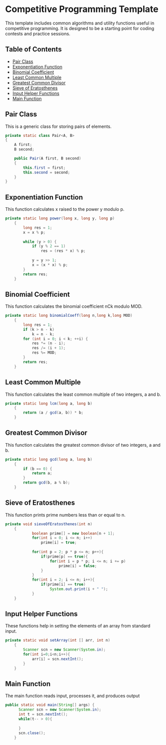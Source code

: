 # Competitive Programming Template

This template includes common algorithms and utility functions useful in competitive programming. It is designed to be a starting point for coding contests and practice sessions.

## Table of Contents

- [Pair Class](#pair-class)
- [Exponentiation Function](#exponentiation-function)
- [Binomial Coefficient](#binomial-coefficient)
- [Least Common Multiple](#least-common-multiple)
- [Greatest Common Divisor](#greatest-common-divisor)
- [Sieve of Eratosthenes](#sieve-of-eratosthenes)
- [Input Helper Functions](#input-helper-functions)
- [Main Function](#main-function)

## Pair Class

This is a generic class for storing pairs of elements.

```java
private static class Pair<A, B> 
{
    A first;
    B second;

    public Pair(A first, B second)
    {
        this.first = first;
        this.second = second;
    }
}
```

## Exponentiation Function

This function calculates x raised to the power y modulo p.

```java
private static long power(long x, long y, long p)
    {
        long res = 1;
        x = x % p;
    
        while (y > 0) {
            if (y % 2 == 1)
                res = (res * x) % p;
    
            y = y >> 1;
            x = (x * x) % p;
        }
        return res;
    }
```

## Binomial Coefficient

This function calculates the binomial coefficient nCk modulo MOD.

```java
private static long binomialCoeff(long n,long k,long MOD)
    {
        long res = 1;
        if (k > n - k)
            k = n - k;
        for (int i = 0; i < k; ++i) {
            res *= (n - i);
            res /= (i + 1);
            res %= MOD;
        }
        return res;
    }
```

## Least Common Multiple

This function calculates the least common multiple of two integers, a and b.

```java
private static long lcm(long a, long b)
    {
        return (a / gcd(a, b)) * b;
    }
```

## Greatest Common Divisor

This function calculates the greatest common divisor of two integers, a and b.

```java
private static long gcd(long a, long b)
    {
        if (b == 0) {
            return a;
        }
        return gcd(b, a % b);
    }
```

## Sieve of Eratosthenes

This function prints prime numbers less than or equal to n.

```java
private void sieveOfEratosthenes(int n)
    {
            boolean prime[] = new boolean[n + 1];
            for(int i = 0; i <= n; i++)
                prime[i] = true;
    
            for(int p = 2; p * p <= n; p++){
                if(prime[p] == true){
                    for(int i = p * p; i <= n; i += p)
                        prime[i] = false;
                }
            }
            for(int i = 2; i <= n; i++){
                if(prime[i] == true)
                    System.out.print(i + " ");
            }
    }
```

## Input Helper Functions

These functions help in setting the elements of an array from standard input.

```java
private static void setArray(int [] arr, int n)
    {
        Scanner scn = new Scanner(System.in);
        for(int i=0;i<n;i++){
            arr[i] = scn.nextInt();
        }
    }
````

## Main Function

The main function reads input, processes it, and produces output

```java
public static void main(String[] args) {
      Scanner scn = new Scanner(System.in);
      int t = scn.nextInt();
      while(t-- > 0){
        
      }
      scn.close();
    }
```
